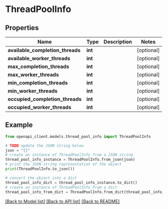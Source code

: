 # ThreadPoolInfo


## Properties

Name | Type | Description | Notes
------------ | ------------- | ------------- | -------------
**available_completion_threads** | **int** |  | [optional] 
**available_worker_threads** | **int** |  | [optional] 
**max_completion_threads** | **int** |  | [optional] 
**max_worker_threads** | **int** |  | [optional] 
**min_completion_threads** | **int** |  | [optional] 
**min_worker_threads** | **int** |  | [optional] 
**occupied_completion_threads** | **int** |  | [optional] 
**occupied_worker_threads** | **int** |  | [optional] 

## Example

```python
from openapi_client.models.thread_pool_info import ThreadPoolInfo

# TODO update the JSON string below
json = "{}"
# create an instance of ThreadPoolInfo from a JSON string
thread_pool_info_instance = ThreadPoolInfo.from_json(json)
# print the JSON string representation of the object
print(ThreadPoolInfo.to_json())

# convert the object into a dict
thread_pool_info_dict = thread_pool_info_instance.to_dict()
# create an instance of ThreadPoolInfo from a dict
thread_pool_info_from_dict = ThreadPoolInfo.from_dict(thread_pool_info_dict)
```
[[Back to Model list]](../README.md#documentation-for-models) [[Back to API list]](../README.md#documentation-for-api-endpoints) [[Back to README]](../README.md)


